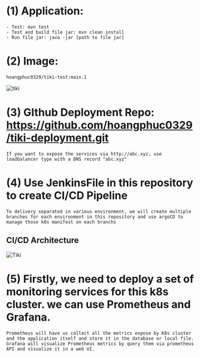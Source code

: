 # (1) Application:
    - Test: mvn test
    - Test and build file jar: mvn clean install
    - Run file jar: java -jar [path to file jar]

# (2) Image: 
    hoangphuc0329/tiki-test:main.1
![tiki](https://user-images.githubusercontent.com/13900550/111077962-cfb59480-8525-11eb-96c5-71c2debda6fd.PNG)

# (3) GIthub Deployment Repo: https://github.com/hoangphuc0329/tiki-deployment.git
    If you want to expose the services via http://abc.xyz, use loadbalancer type with a DNS record "abc.xyz"
    
# (4) Use JenkinsFile in this repository to create CI/CD Pipeline
    To delivery separated in various environment, we will create multiple branches for each environment in this repository and use argoCD to manage those k8s manifest on each branchs
    
## CI/CD Architecture
![Tiki](https://user-images.githubusercontent.com/13900550/111078419-e0670a00-8527-11eb-87de-b2016eb3268b.png)


    
# (5) Firstly, we need to deploy a set of monitoring services for this k8s cluster. we can use Prometheus and Grafana.
    Prometheus will have us collect all the metrics expose by K8s cluster and the application itself and store it in the database or local file.
    Grafana will visualize Prometheus metrics by query them via prometheus API and visualize it in a web UI.
